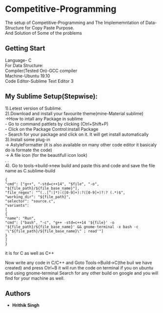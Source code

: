 # Competitive-Programming
The setup of Competitive-Programming and The Implememntation of Data-Structure for Copy Paste Purpose. <br />
And Solution of Some of the problems

## Getting Start
Language- C <br />
For Data Structure: <br />
Compiler(Tested On)-GCC compiler  <br />
Machine-Ubuntu 19.10 <br />
Code Editor-Sublime Text Editor 3 <br />

## My Sublime Setup(Stepwise):
1).Letest version of Sublime. <br />
2).Download and install your favourite theme(mine-Material sublime)  <br />
   ->How to intall any Package in sublime <br />
      - Go to command pattlets by clicking (Ctrl+Shift+P)  <br />
      - Click on the Package Control:install Package <br />
      - Search for your package and click on it. It will get install automatically <br />
 3).Install some plug-in <br />
    -> AstyleFormatter (it is also available on many other code editor it basicaly do is formate the code) <br />
    -> A file icon (for the beautifull icon look) <br />
      .
      . <br />
 4). Go to tools->build->new build and paste this and code and save the file name as C.sublime-build
 ```
 {
"cmd": ["g++", "-std=c++14", "$file", "-o", "${file_path}/${file_base_name}"],
"file_regex": "^(..[^:]*):([0-9]+):?([0-9]+)?:? (.*)$",
"working_dir": "${file_path}",
"selector": "source.c",
"variants":
[
{
"name": "Run",
"cmd": ["bash", "-c", "g++ -std=c++14 '${file}' -o '${file_path}/${file_base_name}' && gnome-terminal -x bash -c '\"${file_path}/${file_base_name}\" ; read'"]
}
]
}
```
it is for C as well as C++

Now write any code in C/C++ and Goto Tools->Build->C(the buil we have created) and press Ctrl+B it will run the code on terminal if you on ubuntu
and using gnome-terminal
Search for any other build on google and you will find for your machine as well.

## Authors

* **Hrithik Singh**

